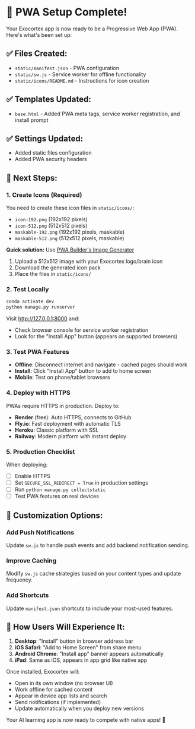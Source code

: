 # 🚀 PWA Setup Complete!

Your Exocortex app is now ready to be a Progressive Web App (PWA). Here's what's been set up:

## ✅ Files Created:
- `static/manifest.json` - PWA configuration
- `static/sw.js` - Service worker for offline functionality  
- `static/icons/README.md` - Instructions for icon creation

## ✅ Templates Updated:
- `base.html` - Added PWA meta tags, service worker registration, and install prompt

## ✅ Settings Updated:
- Added static files configuration
- Added PWA security headers

## 🎯 Next Steps:

### 1. Create Icons (Required)
You need to create these icon files in `static/icons/`:
- `icon-192.png` (192x192 pixels)
- `icon-512.png` (512x512 pixels)  
- `maskable-192.png` (192x192 pixels, maskable)
- `maskable-512.png` (512x512 pixels, maskable)

**Quick solution:** Use [PWA Builder's Image Generator](https://www.pwabuilder.com/imageGenerator)
1. Upload a 512x512 image with your Exocortex logo/brain icon
2. Download the generated icon pack
3. Place the files in `static/icons/`

### 2. Test Locally
```bash
conda activate dev
python manage.py runserver
```

Visit http://127.0.0.1:8000 and:
- Check browser console for service worker registration
- Look for the "Install App" button (appears on supported browsers)

### 3. Test PWA Features
- **Offline**: Disconnect internet and navigate - cached pages should work
- **Install**: Click "Install App" button to add to home screen
- **Mobile**: Test on phone/tablet browsers

### 4. Deploy with HTTPS
PWAs require HTTPS in production. Deploy to:
- **Render** (free): Auto HTTPS, connects to GitHub
- **Fly.io**: Fast deployment with automatic TLS
- **Heroku**: Classic platform with SSL
- **Railway**: Modern platform with instant deploy

### 5. Production Checklist
When deploying:
- [ ] Enable HTTPS
- [ ] Set `SECURE_SSL_REDIRECT = True` in production settings
- [ ] Run `python manage.py collectstatic`
- [ ] Test PWA features on real devices

## 🔧 Customization Options:

### Add Push Notifications
Update `sw.js` to handle push events and add backend notification sending.

### Improve Caching
Modify `sw.js` cache strategies based on your content types and update frequency.

### Add Shortcuts
Update `manifest.json` shortcuts to include your most-used features.

## 📱 How Users Will Experience It:

1. **Desktop**: "Install" button in browser address bar
2. **iOS Safari**: "Add to Home Screen" from share menu  
3. **Android Chrome**: "Install app" banner appears automatically
4. **iPad**: Same as iOS, appears in app grid like native app

Once installed, Exocortex will:
- Open in its own window (no browser UI)
- Work offline for cached content
- Appear in device app lists and search
- Send notifications (if implemented)
- Update automatically when you deploy new versions

Your AI learning app is now ready to compete with native apps! 🎉 